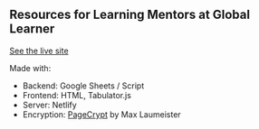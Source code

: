 ## Resources for Learning Mentors at Global Learner
[See the live site](https://resources.globallearner.com.au/)

Made with:

- Backend: Google Sheets / Script
- Frontend: HTML, Tabulator.js
- Server: Netlify
- Encryption: [PageCrypt](https://github.com/MaxLaumeister/PageCrypt) by Max Laumeister 
